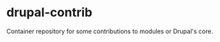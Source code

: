 drupal-contrib
==============

Container repository for some contributions to modules or Drupal's core.
